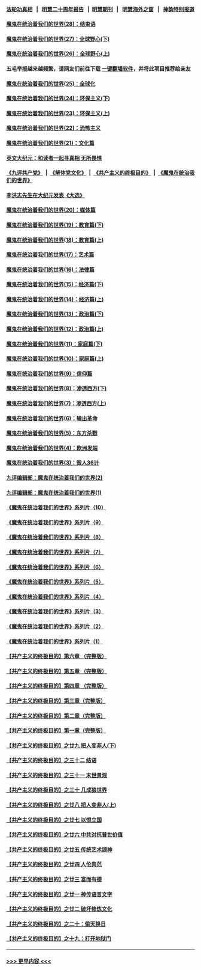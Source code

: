 #### [法轮功真相](https://github.com/gfw-breaker/truth/blob/master/README.md?t=0) &nbsp;&nbsp;|&nbsp;&nbsp; [明慧二十周年报告](https://github.com/gfw-breaker/mh-reports/blob/master/README.md?t=0) &nbsp;&nbsp;|&nbsp;&nbsp;[明慧期刊](https://github.com/gfw-breaker/mh-qikan) &nbsp;&nbsp;|&nbsp;&nbsp; [明慧海外之窗](https://github.com/gfw-breaker/mh-news/blob/master/README.md?t=0) &nbsp;&nbsp;|&nbsp;&nbsp; [神韵特别报道](https://github.com/gfw-breaker/mh-news/blob/master/shenyun.md?t=0)
#### [魔鬼在统治着我们的世界(28)：结束语](../pages/nsc422/n10936246.md?t=06150352) 
#### [魔鬼在统治着我们的世界(27)：全球野心(下)](../pages/nsc422/n10928319.md?t=06150352) 
#### [魔鬼在统治着我们的世界(26)：全球野心(上)](../pages/nsc422/n10900318.md?t=06150352) 
#### 五毛举报越来越频繁，请网友们前往下载 [一键翻墙软件](https://github.com/gfw-breaker/ssr-accounts)，并将此项目推荐给亲友
#### [魔鬼在统治着我们的世界(25)：全球化](../pages/nsc422/n10788205.md?t=06150352) 
#### [魔鬼在统治着我们的世界(24)：环保主义(下)](../pages/nsc422/n10695307.md?t=06150352) 
#### [魔鬼在统治着我们的世界(23)：环保主义(上)](../pages/nsc422/n10688613.md?t=06150352) 
#### [魔鬼在统治着我们的世界(22)：恐怖主义](../pages/nsc422/n10614727.md?t=06150352) 
#### [魔鬼在统治着我们的世界(21)：文化篇](../pages/nsc422/n10597706.md?t=06150352) 
#### [英文大纪元：和读者一起寻真相 无所畏惧](../pages/nsc422/n12542027.md?t=06150352) 
#### [《九评共产党》](https://github.com/begood0513/9ping.md/blob/master/README.md) &nbsp;|&nbsp; [《解体党文化》](../../../../jtdwh.md/blob/master/README.md)  &nbsp;|&nbsp; [《共产主义的终极目的》](../../../../gczydzjmd.md/blob/master/README.md) &nbsp;|&nbsp; [《魔鬼在统治我们的世界》](../../../../mgztzwmdsj.md/blob/master/README.md) 
#### [李洪志先生在大纪元发表《大选》](../pages/nsc422/n12534746.md?t=06150352) 
#### [魔鬼在统治着我们的世界(20)：媒体篇](../pages/nsc422/n10586579.md?t=06150352) 
#### [魔鬼在统治着我们的世界(19)：教育篇(下)](../pages/nsc422/n10564808.md?t=06150352) 
#### [魔鬼在统治着我们的世界(18)：教育篇(上)](../pages/nsc422/n10526970.md?t=06150352) 
#### [魔鬼在统治着我们的世界(17)：艺术篇](../pages/nsc422/n10499093.md?t=06150352) 
#### [魔鬼在统治着我们的世界(16)：法律篇](../pages/nsc422/n10485969.md?t=06150352) 
#### [魔鬼在统治着我们的世界(15)：经济篇(下)](../pages/nsc422/n10469975.md?t=06150352) 
#### [魔鬼在统治着我们的世界(14)：经济篇(上)](../pages/nsc422/n10457370.md?t=06150352) 
#### [魔鬼在统治着我们的世界(13)：政治篇(下)](../pages/nsc422/n10448270.md?t=06150352) 
#### [魔鬼在统治着我们的世界(12)：政治篇(上)](../pages/nsc422/n10444576.md?t=06150352) 
#### [魔鬼在统治着我们的世界(11)：家庭篇(下)](../pages/nsc422/n10440961.md?t=06150352) 
#### [魔鬼在统治着我们的世界(10)：家庭篇(上)](../pages/nsc422/n10435448.md?t=06150352) 
#### [魔鬼在统治着我们的世界(9)：信仰篇](../pages/nsc422/n10432159.md?t=06150352) 
#### [魔鬼在统治着我们的世界(8)：渗透西方(下)](../pages/nsc422/n10429603.md?t=06150352) 
#### [魔鬼在统治着我们的世界(7)：渗透西方(上)](../pages/nsc422/n10426013.md?t=06150352) 
#### [魔鬼在统治着我们的世界(6)：输出革命](../pages/nsc422/n10421536.md?t=06150352) 
#### [魔鬼在统治着我们的世界(5)：东方杀戮](../pages/nsc422/n10417707.md?t=06150352) 
#### [魔鬼在统治着我们的世界(4)：欧洲发端](../pages/nsc422/n10414890.md?t=06150352) 
#### [魔鬼在统治着我们的世界(3)：毁人36计](../pages/nsc422/n10411583.md?t=06150352) 
#### [九评编辑部：魔鬼在统治着我们的世界(2)](../pages/nsc422/n10410036.md?t=06150352) 
#### [九评编辑部：魔鬼在统治着我们的世界(1)](../pages/nsc422/n10406825.md?t=06150352) 
#### [《魔鬼在统治着我们的世界》系列片（10）](../pages/nsc422/n12292670.md?t=06150352) 
#### [《魔鬼在统治着我们的世界》系列片（9）](../pages/nsc422/n12290859.md?t=06150352) 
#### [《魔鬼在统治着我们的世界》系列片（8）](../pages/nsc422/n12287445.md?t=06150352) 
#### [《魔鬼在统治着我们的世界》系列片（7）](../pages/nsc422/n12283425.md?t=06150352) 
#### [《魔鬼在统治着我们的世界》系列片（6）](../pages/nsc422/n12282314.md?t=06150352) 
#### [《魔鬼在统治着我们的世界》系列片（5）](../pages/nsc422/n12281419.md?t=06150352) 
#### [《魔鬼在统治着我们的世界》系列片（4）](../pages/nsc422/n12274024.md?t=06150352) 
#### [《魔鬼在统治着我们的世界》系列片（3）](../pages/nsc422/n12271322.md?t=06150352) 
#### [《魔鬼在统治着我们的世界》系列片（2）](../pages/nsc422/n12269049.md?t=06150352) 
#### [《魔鬼在统治着我们的世界》系列片（1）](../pages/nsc422/n12267575.md?t=06150352) 
#### [【共产主义的终极目的】第六章 （完整版）](../pages/nsc422/n11428913.md?t=06150352) 
#### [【共产主义的终极目的】第五章 （完整版）](../pages/nsc422/n11428912.md?t=06150352) 
#### [【共产主义的终极目的】第四章 （完整版）](../pages/nsc422/n11428907.md?t=06150352) 
#### [【共产主义的终极目的】第三章（完整版）](../pages/nsc422/n11428848.md?t=06150352) 
#### [【共产主义的终极目的】第二章（完整版）](../pages/nsc422/n11428831.md?t=06150352) 
#### [【共产主义的终极目的】第一章（完整版）](../pages/nsc422/n11417651.md?t=06150352) 
#### [【共产主义的终极目的】之廿九 把人变非人(下)](../pages/nsc422/n11344140.md?t=06150352) 
#### [【共产主义的终极目的】之三十二 结语](../pages/nsc422/n11360535.md?t=06150352) 
#### [【共产主义的终极目的】之三十一 末世景观](../pages/nsc422/n11351129.md?t=06150352) 
#### [【共产主义的终极目的】之三十 几成狼世界](../pages/nsc422/n11348280.md?t=06150352) 
#### [【共产主义的终极目的】之廿八 把人变非人(上)](../pages/nsc422/n11340492.md?t=06150352) 
#### [【共产主义的终极目的】之廿七 以恨立国](../pages/nsc422/n11336944.md?t=06150352) 
#### [【共产主义的终极目的】之廿六 中共对抗普世价值](../pages/nsc422/n11324785.md?t=06150352) 
#### [【共产主义的终极目的】之廿五 传统艺术颂神](../pages/nsc422/n11296396.md?t=06150352) 
#### [【共产主义的终极目的】之廿四 人伦典范](../pages/nsc422/n11296397.md?t=06150352) 
#### [【共产主义的终极目的】之廿三 富而有德](../pages/nsc422/n11283598.md?t=06150352) 
#### [【共产主义的终极目的】之廿一 神传语言文字](../pages/nsc422/n11263265.md?t=06150352) 
#### [【共产主义的终极目的】之廿二 破坏修炼文化](../pages/nsc422/n11245728.md?t=06150352) 
#### [【共产主义的终极目的】之二十：偷天换日](../pages/nsc422/n11238846.md?t=06150352) 
#### [【共产主义的终极目的】之十九：打开地狱门](../pages/nsc422/n11206376.md?t=06150352) 

----
#### [ >>> 更早内容 <<< ](../indexes/nsc422-earlier.md)
